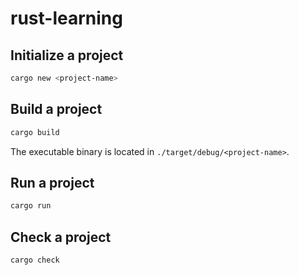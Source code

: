 # rust-learning

## Initialize a project

```bash
cargo new <project-name>
```

## Build a project

```bash
cargo build
```

The executable binary is located in `./target/debug/<project-name>`.

## Run a project

```bash
cargo run
```

## Check a project

```bash
cargo check
```

